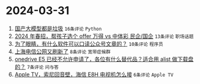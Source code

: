 # 2024-03-31

1. [国产大模型都是垃圾](https://www.v2ex.com/t/1028510) `16条评论` `Python`
1. [2024 年春招，帮孩子选个 offer 万得 vs 中体彩 民企/国企](https://www.v2ex.com/t/1028501) `13条评论` `职场话题`
1. [为了眼睛，有什么软件可以口读公众号文章的？](https://www.v2ex.com/t/1028497) `10条评论` `程序员`
1. [上海电信公网又刷新了](https://www.v2ex.com/t/1028494) `8条评论` `宽带症候群`
1. [onedrive E5 已经不允许申请了，各位有什么替代品？适合用 alist 做下载盘的？](https://www.v2ex.com/t/1028513) `7条评论` `问与答`
1. [Apple TV，索尼回音壁，海信 E8H 电视机怎么接](https://www.v2ex.com/t/1028496) `6条评论` `Apple TV`

